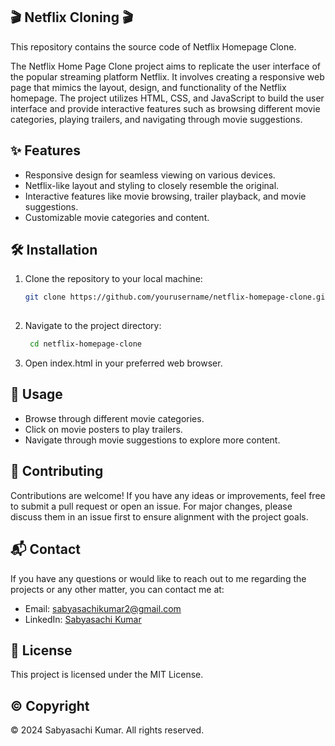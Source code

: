 ## 🎬 Netflix Cloning 🎬

This repository contains the source code of Netflix Homepage Clone.

The Netflix Home Page Clone project aims to replicate the user interface of the popular streaming platform Netflix. It involves creating a responsive web page that mimics the layout, design, and functionality of the Netflix homepage. The project utilizes HTML, CSS, and JavaScript to build the user interface and provide interactive features such as browsing different movie categories, playing trailers, and navigating through movie suggestions.

## ✨ Features
- Responsive design for seamless viewing on various devices.
- Netflix-like layout and styling to closely resemble the original.
- Interactive features like movie browsing, trailer playback, and movie suggestions.
- Customizable movie categories and content.

## 🛠️ Installation
1. Clone the repository to your local machine:
   ```bash
   git clone https://github.com/yourusername/netflix-homepage-clone.git
  
2. Navigate to the project directory:
   ```bash
    cd netflix-homepage-clone

3. Open index.html in your preferred web browser.

## 🚀 Usage
- Browse through different movie categories.
- Click on movie posters to play trailers.
- Navigate through movie suggestions to explore more content.

## 🤝 Contributing
Contributions are welcome! If you have any ideas or improvements, feel free to submit a pull request or open an issue. For major changes, please discuss them in an issue first to ensure alignment with the project goals.

## 📬 Contact

If you have any questions or would like to reach out to me regarding the projects or any other matter, you can contact me at:

- Email: [sabyasachikumar2@gmail.com](mailto:sabyasachikumar2@gmail.com)
- LinkedIn: [Sabyasachi Kumar]([https://www.linkedin.com/in/gulshan-sharma-coder/](https://www.linkedin.com/in/sabyasachi-kumar-5a423b226/))

## 📜 License
This project is licensed under the MIT License.

## ©️ Copyright
© 2024 Sabyasachi Kumar. All rights reserved.

